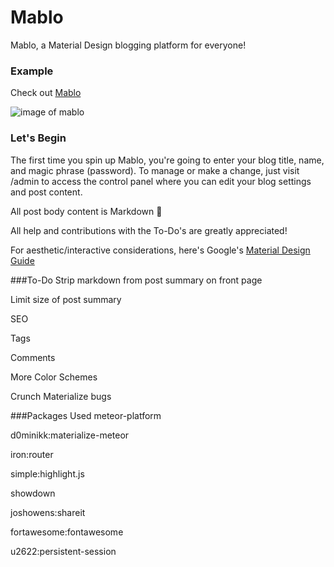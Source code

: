 # Mablo
Mablo, a Material Design blogging platform for everyone!

### Example
Check out [Mablo](http://mablo.meteor.com)

![image of mablo](http://i.imgur.com/Qr0uX87.jpg)

### Let's Begin
The first time you spin up Mablo, you're going to enter your blog title, name, and magic phrase (password). To manage or make a change, just visit /admin to access the control panel where you can edit your blog settings and post content.

All post body content is Markdown :metal:

All help and contributions with the To-Do's are greatly appreciated!

For aesthetic/interactive considerations, here's Google's [Material Design Guide](http://www.google.com/design/spec/material-design/introduction.html)

###To-Do
Strip markdown from post summary on front page

Limit size of post summary

SEO

Tags

Comments

More Color Schemes

Crunch Materialize bugs

###Packages Used
meteor-platform

d0minikk:materialize-meteor

iron:router

simple:highlight.js

showdown

joshowens:shareit

fortawesome:fontawesome

u2622:persistent-session
